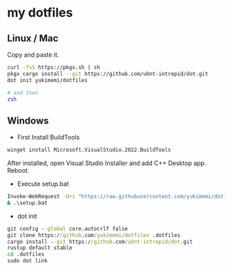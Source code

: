 # my dotfiles

## Linux / Mac

Copy and paste it.

```sh
curl -fsS https://pkgx.sh | sh
pkgx cargo install --git https://github.com/ubnt-intrepid/dot.git
dot init yukimemi/dotfiles

# and then
zsh
```

## Windows

- First Install BuildTools

```bat
winget install Microsoft.VisualStudio.2022.BuildTools
```

After installed, open Visual Studio Installer and add C++ Desktop app.
Reboot.

- Execute setup.bat

```bat
Invoke-WebRequest -Uri "https://raw.githubusercontent.com/yukimemi/dotfiles/main/win/setup.bat" -OutFile "setup.bat"
& .\setup.bat
```

- dot init

```bat
git config --global core.autocrlf false
git clone https://github.com/yukimemi/dotfiles .dotfiles
cargo install --git https://github.com/ubnt-intrepid/dot.git
rustup default stable
cd .dotfiles
sudo dot link
```
